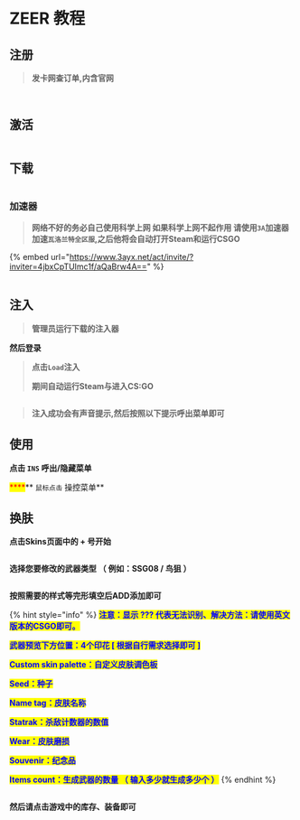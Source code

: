 # ZEER 教程

## 注册

> **发卡网查订单,内含官网**

<figure><img src="../../../.gitbook/assets/image (60).png" alt=""><figcaption></figcaption></figure>

<figure><img src="../../../.gitbook/assets/image (40).png" alt=""><figcaption></figcaption></figure>

## **激活**

<figure><img src="../../../.gitbook/assets/image (5).png" alt=""><figcaption></figcaption></figure>

## **下载**

<figure><img src="../../../.gitbook/assets/image (8).png" alt=""><figcaption></figcaption></figure>

### 加速器

> **网络不好的务必自己使用科学上网 如果科学上网不起作用 请使用`3A`加速器 加速`瓦洛兰特全区服`,之后他将会自动打开Steam和运行CSGO**

{% embed url="https://www.3ayx.net/act/invite/?inviter=4jbxCpTUImc1f/aQaBrw4A==" %}

<figure><img src="../../../.gitbook/assets/image (3).png" alt=""><figcaption></figcaption></figure>

## **注入**

> **管理员运行下载的注入器**

**然后登录**

> **点击`Load`注入**
>
> **期间自动运行Steam与进入CS:GO**

<figure><img src="../../../.gitbook/assets/image (41).png" alt=""><figcaption></figcaption></figure>

> **注入成功会有声音提示,然后按照以下提示呼出菜单即可**

## 使用

**点击 `INS` 呼出/隐藏菜单**

&#x20;<mark style="color:red;">****</mark>** `鼠标点击` 操控菜单**

## **换肤**

**点击Skins页面中的 + 号开始**

<figure><img src="../../../.gitbook/assets/image (77).png" alt=""><figcaption></figcaption></figure>

**选择您要修改的武器类型 （ 例如：SSG08 / 鸟狙 ）**

<figure><img src="../../../.gitbook/assets/image (43).png" alt=""><figcaption></figcaption></figure>

**按照需要的样式等完形填空后ADD添加即可**

{% hint style="info" %}
<mark style="color:blue;">**注意：显示 ??? 代表无法识别、解决方法：请使用英文版本的CSGO即可。**</mark>

<mark style="color:blue;">**武器预览下方位置：4个印花 \[ 根据自行需求选择即可 ]**</mark>

<mark style="color:blue;">**Custom skin palette：自定义皮肤调色板**</mark>

<mark style="color:blue;">**Seed：种子**</mark>

<mark style="color:blue;">**Name tag：皮肤名称**</mark>

<mark style="color:blue;">**Statrak：杀敌计数器的数值**</mark>

<mark style="color:blue;">**Wear：皮肤磨损**</mark>

<mark style="color:blue;">**Souvenir：纪念品**</mark>

<mark style="color:blue;">**Items count：生成武器的数量 （ 输入多少就生成多少个 ）**</mark>
{% endhint %}

<figure><img src="../../../.gitbook/assets/image (53).png" alt=""><figcaption></figcaption></figure>

**然后请点击游戏中的库存、装备即可**

<figure><img src="../../../.gitbook/assets/image (12).png" alt=""><figcaption></figcaption></figure>
